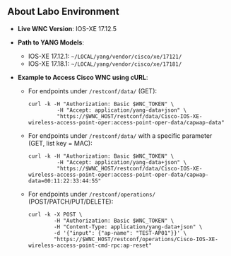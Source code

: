 ## About Labo Environment

- **Live WNC Version**: IOS-XE 17.12.5

- **Path to YANG Models**:

  - IOS-XE 17.12.1: `~/LOCAL/yang/vendor/cisco/xe/17121/`
  - IOS-XE 17.18.1: `~/LOCAL/yang/vendor/cisco/xe/17181/`

- **Example to Access Cisco WNC using cURL**:

  - For endpoints under `/restconf/data/` (GET):

    ```
    curl -k -H "Authorization: Basic $WNC_TOKEN" \
             -H "Accept: application/yang-data+json" \
             "https://$WNC_HOST/restconf/data/Cisco-IOS-XE-wireless-access-point-oper:access-point-oper-data/capwap-data"
    ```

  - For endpoints under `/restconf/data/` with a specific parameter (GET, list key = MAC):

    ```
    curl -k -H "Authorization: Basic $WNC_TOKEN" \
             -H "Accept: application/yang-data+json" \
             "https://$WNC_HOST/restconf/data/Cisco-IOS-XE-wireless-access-point-oper:access-point-oper-data/capwap-data=00:11:22:33:44:55"
    ```

  - For endpoints under `/restconf/operations/` (POST/PATCH/PUT/DELETE):

    ```
    curl -k -X POST \
            -H "Authorization: Basic $WNC_TOKEN" \
            -H "Content-Type: application/yang-data+json" \
            -d '{"input": {"ap-name": "TEST-AP01"}}' \
            "https://$WNC_HOST/restconf/operations/Cisco-IOS-XE-wireless-access-point-cmd-rpc:ap-reset"
    ```
